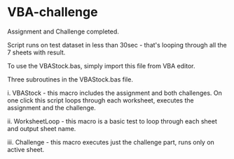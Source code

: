 # VBA-challenge

Assignment and Challenge completed.

Script runs on test dataset in less than 30sec - that's looping through all the 7 sheets with result.

To use the VBAStock.bas, simply import this file from VBA editor.

Three subroutines in the VBAStock.bas file.

i. VBAStock - this macro includes the assignment and both challenges.  On one click this script loops through each worksheet, executes the assignment and the challenge.

ii. WorksheetLoop - this macro is a basic test to loop through each sheet and output sheet name.

iii. Challenge - this macro executes just the challenge part, runs only on active sheet.
